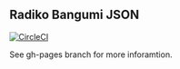 ## Radiko Bangumi JSON
[![CircleCI](https://circleci.com/gh/mmf-moe/radiko-bangumi-json.svg?style=svg)](https://circleci.com/gh/mmf-moe/radiko-bangumi-json)

See gh-pages branch for more inforamtion.